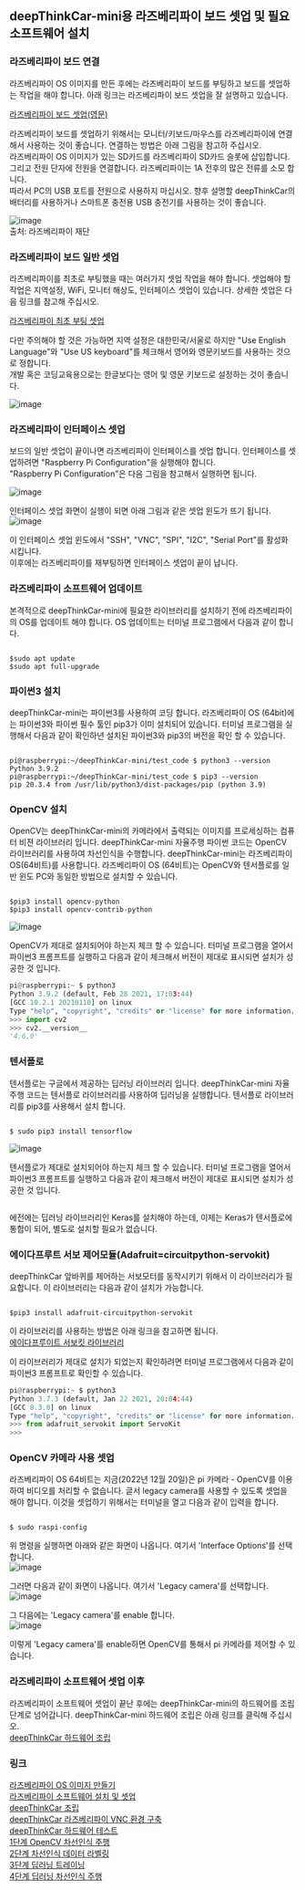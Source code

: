 ## deepThinkCar-mini용 라즈베리파이 보드 셋업 및 필요 소프트웨어 설치

### 라즈베리파이 보드 연결 
라즈베리파이 OS 이미지를 만든 후에는 라즈베리파이 보드를 부팅하고 보드를 셋업하는 작업을 해야 합니다. 아래 링크는 라즈베리파이 보드 셋업을 잘 설명하고 있습니다.   

[라즈베리파이 보드 셋업(영문)](https://projects.raspberrypi.org/en/projects/raspberry-pi-setting-up)

라즈베리파이 보드를 셋업하기 위해서는 모니터/키보드/마우스를 라즈베리파이에 연결해서 사용하는 것이 좋습니다. 연결하는 방법은 아래 그림을 참고하 주십시오.       
라즈베리파이 OS 이미지가 있는 SD카드를 라즈베리파이 SD카드 슬롯에 삽입합니다. 그리고 전원 단자에 전원을 연결합니다. 라즈베리파이는 1A 전후의 많은 전류를 소모 합니다.    
따라서 PC의 USB 포트를 전원으로 사용하지 마십시오. 향후 설명할 deepThinkCar의 배터리를 사용하거나 스마트폰 충전용 USB 충전기를 사용하는 것이 좋습니다.    

![image](https://user-images.githubusercontent.com/76054530/125740222-dffcaeeb-1982-445d-b534-761ebd2c9a01.png)    
출처: 라즈베리파이 재단   

### 라즈베리파이 보드 일반 셋업 
라즈베리파이를 최초로 부팅했을 때는 여러가지 셋업 작업을 해야 합니다. 셋업해야 할 작업은 지역설정, WiFi, 모니터 해상도, 인터페이스 셋업이 있습니다. 
상세한 셋업은 다음 링크를 참고해 주십시오. 

[라즈베리파이 최초 부팅 셋업](https://projects.raspberrypi.org/en/projects/raspberry-pi-setting-up/4)   

다만 주의해야 할 것은 가능하면 지역 설정은 대한민국/서울로 하지만 "Use English Language"와 "Use US keyboard"를 체크해서 영어와 영문키보드를 사용하는 것으로 정합니다.    
개발 혹은 코딩교육용으로는 한글보다는 영어 및 영문 키보드로 설정하는 것이 좋습니다.    

![image](https://user-images.githubusercontent.com/76054530/125741576-5d470544-34ec-48c3-8fd2-c29dd48d039c.png)

### 라즈베리파이 인터페이스 셋업 
보드의 일반 셋업이 끝이나면 라즈베리파이 인터페이스를 셋업 합니다. 인터페이스를 셋업하려면 "Raspberry Pi Configuration"을 실행해야 합니다.    
"Raspberry Pi Configuration"은 다음 그림을 참고해서 실행하면 됩니다. 

![image](https://user-images.githubusercontent.com/96219601/208640912-867bba1f-2169-41c0-bfec-9279ee837c09.png)

인터페이스 셋업 화면이 실행이 되면 아래 그림과 같은 셋업 윈도가 뜨기 됩니다. 
![image](https://user-images.githubusercontent.com/96219601/208641239-33cb071f-9f8a-4c11-8b6b-dec72c1b254c.png)

이 인터페이스 셋업 윈도에서 "SSH", "VNC", "SPI", "I2C", "Serial Port"를 활성화 시킵니다.   
이후에는 라즈베리파이를 재부팅하면 인터페이스 셋업이 끝이 납니다.  

### 라즈베리파이 소프트웨어 업데이트 
본격적으로 deepThinkCar-mini에 필요한 라이브러리를 설치하기 전에 라즈베리파이의 OS를 업데이트 해야 합니다. OS 업데이트는 터미널 프로그램에서 다음과 같이 합니다. 

<pre><code>
$sudo apt update
$sudo apt full-upgrade
</code></pre>

### 파이썬3 설치 
deepThinkCar-mini는 파이썬3를 사용하여 코딩 합니다. 라즈베리파이 OS (64bit)에는 파이썬3와 파이썬 필수 툴인 pip3가 이미 설치되어 있습니다. 
터미널 프로그램을 실행해서 다음과 같이 확인하년 설치된 파이썬3와 pip3의 버전을 확인 할 수 있습니다. 
<pre><code>
pi@raspberrypi:~/deepThinkCar-mini/test_code $ python3 --version
Python 3.9.2
pi@raspberrypi:~/deepThinkCar-mini/test_code $ pip3 --version
pip 20.3.4 from /usr/lib/python3/dist-packages/pip (python 3.9)
</code></pre>

### OpenCV 설치
OpenCV는 deepThinkCar-mini의 카메라에서 출력되는 이미지를 프로세싱하는 컴퓨터 비젼 라이브러리 입니다. deepThinkCar-mini 자율주행 파이썬 코드는 OpenCV 라이브러리를 사용하여 차선인식을 수행합니다. deepThinkCar-mini는 라즈베리파이 OS(64비트)를 사용합니다. 라즈베리파이 OS (64비트)는 OpenCV와 텐서플로를 일반 윈도 PC와 동일한 방법으로 설치할 수 있습니다.    

<pre><code>
$pip3 install opencv-python
$pip3 install opencv-contrib-python
</code></pre>

![image](https://user-images.githubusercontent.com/96219601/208644496-1c78dd04-5e24-4b67-9bd8-ed1c354d6af7.png)

OpenCV가 제대로 설치되어야 하는지 체크 할 수 있습니다. 터미널 프로그램을 열어서 파이썬3 프롬프트를 실행하고 다음과 같이 체크해서 버전이 제대로 표시되면 설치가 성공한 것 입니다. 
``` python
pi@raspberrypi:~ $ python3
Python 3.9.2 (default, Feb 28 2021, 17:03:44) 
[GCC 10.2.1 20210110] on linux
Type "help", "copyright", "credits" or "license" for more information.
>>> import cv2
>>> cv2.__version__
'4.6.0'
```

### 텐서플로
텐서플로는 구글에서 제공하는 딥러닝 라이브러리 입니다. deepThinkCar-mini 자율주행 코드는 텐서플로 라이브러리를 사용하여 딥러닝을 실행합니다. 텐서플로 라이브러리를 pip3를 사용해서 설치 합니다. 
<pre><code>
$ sudo pip3 install tensorflow
</code></pre>

![image](https://user-images.githubusercontent.com/96219601/208645461-623283fb-4965-485c-907f-e0516b6c18fe.png)

텐서플로가  제대로 설치되어야 하는지 체크 할 수 있습니다. 터미널 프로그램을 열어서 파이썬3 프롬프트를 실행하고 다음과 같이 체크해서 버전이 제대로 표시되면 설치가 성공한 것 입니다.
```python

```
에전에는 딥러닝 라이브러리인 Keras를 설치해야 하는데, 이제는 Keras가 텐서플로에 통합이 되어, 별도로 설치할 필요가 없습니다.  

### 에이다프루트 서보 제어모듈(Adafruit=circuitpython-servokit)
deepThinkCar 앞바퀴를 제어하는 서보모터를 동작시키기 위해서 이 라이브러리가 필요합니다. 이 라이브러리는 다음과 같이 설치가 가능합니다. 

<pre><code>
$pip3 install adafruit-circuitpython-servokit
</code></pre>

이 라이브러리를 사용하는 방법은 아래 링크을 참고하면 됩니다.     
[에이다프루이트 서보킷 라이브러리 ](https://circuitpython.readthedocs.io/projects/servokit/en/latest/)

이 라이브러리가 제대로 설치가 되었는지 확인하려면 터미널 프로그램에서 다음과 같이 파이썬3 프롬프트로 확인할 수 있습니다. 
``` python
pi@raspberrypi:~ $ python3
Python 3.7.3 (default, Jan 22 2021, 20:04:44) 
[GCC 8.3.0] on linux
Type "help", "copyright", "credits" or "license" for more information.
>>> from adafruit_servokit import ServoKit
>>> 
```

### OpenCV 카메라 사용 셋업 
라즈베리파이 OS 64비트는 지금(2022년 12월 20일)은  pi 카메라 - OpenCV를 이용하여 비디오를 처리할 수 없습니다. 글서 legacy camera를 사용할 수 있도록 셋업을 해야 합니다. 이것을 셋업하기 위해서는 터미널을 열고 다음과 같이 입력을 합니다. 
<pre><code>
$ sudo raspi-config
</code></pre>

위 명령을 실행하면 아래와 같은 화면이 나옵니다. 여기서 'Interface Options'를 선택합니다.   
![image](https://user-images.githubusercontent.com/96219601/208649683-a861f1a5-6f3a-44ad-b179-4ba52c12c14e.png)

그러면 다음과 같이 화면이 나옵니다. 여기서 'Legacy camera'를 선택합니다.   
![image](https://user-images.githubusercontent.com/96219601/208650348-14d32e7b-b415-492c-a455-7346958a5dcf.png)

그 다음에는 'Legacy camera'를 enable 합니다.   
![image](https://user-images.githubusercontent.com/96219601/208650188-449ef42c-f6c7-439d-9ffc-617dfde64f47.png)

이렇게 'Legacy camera'를 enable하면 OpenCV를 통해서 pi 카메라를 제어할 수 있습니다.    

### 라즈베리파이 소프트웨어 셋업 이후 
라즈베리파이 소프트웨어 셋업이 끝난 후에는 deepThinkCar-mini의 하드웨어를 조립 단계로 넘어갑니다. deepThinkCar-mini 하드웨어 조립은 아래 링크를 클릭해 주십시오.   
[deepThinkCar 하드웨어 조립](https://jd-edu.github.io/deepThinkCar_mini/hardware)

### 링크
[라즈베리파이 OS 이미지 만들기](https://jd-edu.github.io/deepThinkCar_mini/os)      
[라즈베리파이 소프트웨어 설치 및 셋업](https://jd-edu.github.io/deepThinkCar_mini/setup)      
[deepThinkCar 조립](https://jd-edu.github.io/deepThinkCar_mini/assembly)    
[deepThinkCar 라즈베리파이 VNC 환경 구축](https://jd-edu.github.io/deepThinkCar_mini/vnc)    
[deepThinkCar 하드웨어 테스트](https://jd-edu.github.io/deepThinkCar_mini/hardware)     
[1단계 OpenCV 차선인식 주행](https://jd-edu.github.io/deepThinkCar_mini/step_1)     
[2단계 차선인식 데이터 라벨링](https://jd-edu.github.io/deepThinkCar_mini/step_2)     
[3단계 딥러닝 트레이닝](https://jd-edu.github.io/deepThinkCar_mini/step_3)     
[4단계 딥러닝 차선인식 주행](https://jd-edu.github.io/deepThinkCar_mini/step_4)  
